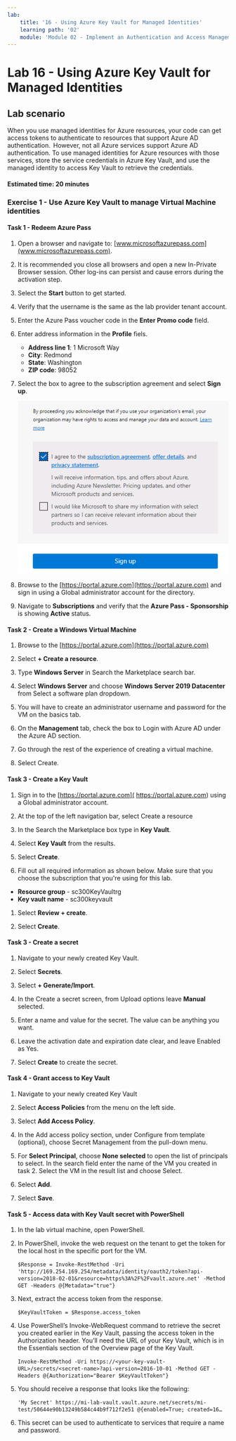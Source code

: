 ```yaml
---
lab:
    title: '16 - Using Azure Key Vault for Managed Identities'
    learning path: '02'
    module: 'Module 02 - Implement an Authentication and Access Management Solution'
---
```


# Lab 16 - Using Azure Key Vault for Managed Identities

## Lab scenario

When you use managed identities for Azure resources, your code can get access tokens to authenticate to resources that support Azure AD authentication.  However, not all Azure services support Azure AD authentication. To use managed identities for Azure resources with those services, store the service credentials in Azure Key Vault, and use the managed identity to access Key Vault to retrieve the credentials.

#### Estimated time: 20 minutes

### Exercise 1 - Use Azure Key Vault to manage Virtual Machine identities

#### Task 1 - Redeem Azure Pass

1. Open a browser and navigate to: [www.microsoftazurepass.com](www.microsoftazurepass.com).

1. It is recommended you close all browsers and open a new In-Private Browser session. Other log-ins can persist and cause errors during the activation step.

1. Select the **Start** button to get started.

1. Verify that the username is the same as the lab provider tenant account.

1. Enter the Azure Pass voucher code in the **Enter Promo code** field. 

1. Enter address information in the **Profile** fiels.
    - **Address line 1**: 1 Microsoft Way
    - **City**: Redmond
    - **State**: Washington
    - **ZIP code**: 98052

1. Select the box to agree to the subscription agreement and select **Sign up**.

    ![Agree to subscription agreement and sign up](media/azurepassactivation.png)

1. Browse to the [https://portal.azure.com](https://portal.azure.com) and sign in using a Global administrator account for the directory.

1. Navigate to **Subscriptions** and verify that the **Azure Pass - Sponsorship** is showing **Active** status. 

#### Task 2 - Create a Windows Virtual Machine

1. Browse to the [https://portal.azure.com](https://portal.azure.com)

1. Select **+ Create a resource**.

1. Type **Windows Server** in Search the Marketplace search bar.

1. Select **Windows Server** and choose **Windows Server 2019 Datacenter** from Select a software plan dropdown.

1. You will have to create an administrator username and password for the VM on the basics tab.

1. On the **Management** tab, check the box to Login with Azure AD under the Azure AD section.

1. Go through the rest of the experience of creating a virtual machine. 

1. Select Create.

#### Task 3 - Create a Key Vault

1. Sign in to the [https://portal.azure.com]( https://portal.azure.com) using a Global administrator account.

1. At the top of the left navigation bar, select Create a resource

1. In the Search the Marketplace box type in **Key Vault**.  

1. Select **Key Vault** from the results.

1. Select **Create**.

1. Fill out all required information as shown below. Make sure that you choose the subscription that you're using for this lab.

 - **Resource group** - sc300KeyVaultrg
 - **Key vault name** - sc300keyvault


1. Select **Review + create**.

1. Select **Create**.


#### Task 3 - Create a secret

1. Navigate to your newly created Key Vault.

1. Select **Secrets**.

1. Select **+ Generate/Import**.

1. In the Create a secret screen, from Upload options leave **Manual** selected.

1. Enter a name and value for the secret.  The value can be anything you want. 

1. Leave the activation date and expiration date clear, and leave Enabled as Yes. 

1. Select **Create** to create the secret.

#### Task 4 - Grant access to Key Vault

1. Navigate to your newly created Key Vault

1. Select **Access Policies** from the menu on the left side.

1. Select **Add Access Policy**.

1. In the Add access policy section, under Configure from template (optional), choose Secret Management from the pull-down menu.

1. For **Select Principal**, choose **None selected** to open the list of principals to select. In the search field enter the name of the VM you created in task 2.  Select the VM in the result list and choose Select.

1. Select **Add**.

1. Select **Save**.

#### Task 5 - Access data with Key Vault secret with PowerShell

1. In the lab virtual machine, open PowerShell.  

1. In PowerShell, invoke the web request on the tenant to get the token for the local host in the specific port for the VM.  

    ```
    $Response = Invoke-RestMethod -Uri 'http://169.254.169.254/metadata/identity/oauth2/token?api-version=2018-02-01&resource=https%3A%2F%2Fvault.azure.net' -Method GET -Headers @{Metadata="true"}
    ```

1. Next, extract the access token from the response.  

    ```
    $KeyVaultToken = $Response.access_token
    ```

1. Use PowerShell’s Invoke-WebRequest command to retrieve the secret you created earlier in the Key Vault, passing the access token in the Authorization header.  You’ll need the URL of your Key Vault, which is in the Essentials section of the Overview page of the Key Vault.  

    ```
    Invoke-RestMethod -Uri https://<your-key-vault-URL>/secrets/<secret-name>?api-version=2016-10-01 -Method GET -Headers @{Authorization="Bearer $KeyVaultToken"}
    ```
1. You should receive a response that looks like the following: 
    ```
    'My Secret' https://mi-lab-vault.vault.azure.net/secrets/mi-test/50644e90b13249b584c44b9f712f2e51 @{enabled=True; created=16…
    ```
1. This secret can be used to authenticate to services that require a name and password.


